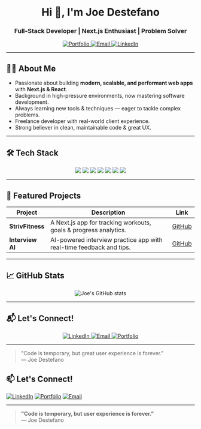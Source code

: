 <!--
🔥 Joe Destefano - GitHub Profile README
Modern • Clean • Professional • Interactive
-->

<h1 align="center">Hi 👋, I'm Joe Destefano</h1>
<h3 align="center">Full-Stack Developer | Next.js Enthusiast | Problem Solver</h3>

<p align="center">
  <a href="https://destefanojoewebdev.com" target="_blank" rel="noopener noreferrer">
    <img alt="Portfolio" src="https://img.shields.io/badge/Portfolio-000000?style=for-the-badge&logo=about.me&logoColor=white" />
  </a>
  <a href="mailto:joedestefano.webdev@gmail.com">
    <img alt="Email" src="https://img.shields.io/badge/Email-D14836?style=for-the-badge&logo=gmail&logoColor=white" />
  </a>
  <a href="https://linkedin.com/in/joeadestefano" target="_blank" rel="noopener noreferrer">
    <img alt="LinkedIn" src="https://img.shields.io/badge/LinkedIn-0A66C2?style=for-the-badge&logo=linkedin&logoColor=white" />
  </a>
</p>

---

## 👨‍💻 About Me

- Passionate about building **modern, scalable, and performant web apps** with **Next.js & React**.
- Background in high-pressure environments, now mastering software development.
- Always learning new tools & techniques — eager to tackle complex problems.
- Freelance developer with real-world client experience.
- Strong believer in clean, maintainable code & great UX.

---

## 🛠️ Tech Stack

<p align="center">
  <img src="https://img.shields.io/badge/Next.js-000000?style=for-the-badge&logo=nextdotjs&logoColor=white" />
  <img src="https://img.shields.io/badge/React-20232A?style=for-the-badge&logo=react&logoColor=61DAFB" />
  <img src="https://img.shields.io/badge/JavaScript-F7DF1E?style=for-the-badge&logo=javascript&logoColor=black" />
  <img src="https://img.shields.io/badge/TypeScript-3178C6?style=for-the-badge&logo=typescript&logoColor=white" />
  <img src="https://img.shields.io/badge/TailwindCSS-38B2AC?style=for-the-badge&logo=tailwind-css&logoColor=white" />
  <img src="https://img.shields.io/badge/Node.js-339933?style=for-the-badge&logo=node.js&logoColor=white" />
  <img src="https://img.shields.io/badge/MongoDB-47A248?style=for-the-badge&logo=mongodb&logoColor=white" />
</p>

---

## 🌟 Featured Projects

| Project | Description | Link |
| ------- | ----------- | ---- |
| **StrivFitness** | A Next.js app for tracking workouts, goals & progress analytics. | [GitHub](https://github.com/JDestefano11/StrivFitness.git) 
| **Interview AI** | AI-powered interview practice app with real-time feedback and tips. | [GitHub](https://github.com/JDestefano11/interview-platform.git) |

---

## 📈 GitHub Stats

<p align="center">
  <img src="https://github-readme-stats.vercel.app/api?username=joedestefano&show_icons=true&theme=radical&count_private=true" alt="Joe's GitHub stats" />
</p>

---

## 📬 Let's Connect!

<p align="center">
  <a href="https://linkedin.com/in/joeadestefano" target="_blank" rel="noopener noreferrer">
    <img src="https://img.shields.io/badge/LinkedIn-0A66C2?style=for-the-badge&logo=linkedin&logoColor=white" alt="LinkedIn" />
  </a>
  <a href="mailto:joedestefano.webdev@gmail.com">
    <img src="https://img.shields.io/badge/Email-D14836?style=for-the-badge&logo=gmail&logoColor=white" alt="Email" />
  </a>
  <a href="https://destefanojoewebdev.com" target="_blank" rel="noopener noreferrer">
    <img src="https://img.shields.io/badge/Portfolio-000000?style=for-the-badge&logo=about.me&logoColor=white" alt="Portfolio" />
  </a>
</p>

---

> "Code is temporary, but great user experience is forever."  
> — Joe Destefano


## 📫 Let's Connect!
[![LinkedIn](https://img.shields.io/badge/LinkedIn-0A66C2?style=for-the-badge&logo=linkedin&logoColor=white)](https://www.linkedin.com/in/joeadestefano/)
[![Portfolio](https://img.shields.io/badge/Portfolio-000000?style=for-the-badge&logo=about.me&logoColor=white)](https://destefanojoewebdev.com/)
[![Email](https://img.shields.io/badge/Email-EA4335?style=for-the-badge&logo=gmail&logoColor=white)](mailto:joedestefano.webdev@gmail.com)

---

> **"Code is temporary, but user experience is forever."**  
— Joe Destefano

